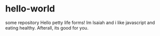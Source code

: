 # hello-world
some repository
Hello petty life forms!
Im Isaiah and i like javascript and eating healthy. Afterall, its good for you.
